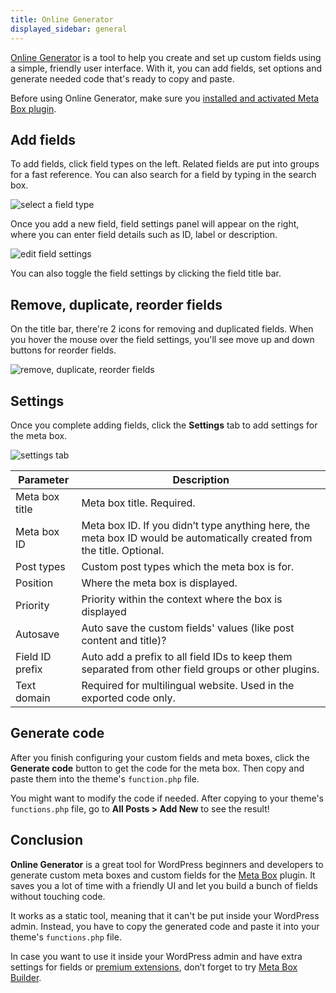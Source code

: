 ```yaml
---
title: Online Generator
displayed_sidebar: general
---
```


[Online Generator](https://metabox.io/online-generator/) is a tool to help you create and set up custom fields using a simple, friendly user interface. With it, you can add fields, set options and generate needed code that's ready to copy and paste.

Before using Online Generator, make sure you [installed and activated Meta Box plugin](/installation/).

## Add fields

To add fields, click field types on the left. Related fields are put into groups for a fast reference. You can also search for a field by typing in the search box.

![select a field type](https://i.imgur.com/smn7Cd1.png)

Once you add a new field, field settings panel will appear on the right, where you can enter field details such as ID, label or description.

![edit field settings](https://i.imgur.com/JbpVTeK.png)

You can also toggle the field settings by clicking the field title bar.

## Remove, duplicate, reorder fields

On the title bar, there're 2 icons for removing and duplicated fields. When you hover the mouse over the field settings, you'll see move up and down buttons for reorder fields.

![remove, duplicate, reorder fields](https://i.imgur.com/L3lpw58.png)

## Settings

Once you complete adding fields, click the **Settings** tab to add settings for the meta box.

![settings tab](https://i.imgur.com/Wzqzrrm.png)

Parameter|Description
---|---
Meta box title| Meta box title. Required.
Meta box ID| Meta box ID. If you didn’t type anything here, the meta box ID would be automatically created from the title. Optional.
Post types|Custom post types which the meta box is for.
Position|Where the meta box is displayed.
Priority|Priority within the context where the box is displayed
Autosave|Auto save the custom fields' values (like post content and title)?
Field ID prefix|Auto add a prefix to all field IDs to keep them separated from other field groups or other plugins.
Text domain|Required for multilingual website. Used in the exported code only.

## Generate code

After you finish configuring your custom fields and meta boxes, click the **Generate code** button to get the code for the meta box. Then copy and paste them into the theme's `function.php` file.

You might want to modify the code if needed. After copying to your theme's `functions.php` file, go to **All Posts > Add New** to see the result!

## Conclusion

**Online Generator** is a great tool for WordPress beginners and developers to generate custom meta boxes and custom fields for the [Meta Box](https://metabox.io) plugin. It saves you a lot of time with a friendly UI and let you build a bunch of fields without touching code.

It works as a static tool, meaning that it can't be put inside your WordPress admin. Instead, you have to copy the generated code and paste it into your theme's `functions.php` file.

In case you want to use it inside your WordPress admin and have extra settings for fields or [premium extensions](https://metabox.io/plugins/), don’t forget to try [Meta Box Builder](/extensions/meta-box-builder/).
